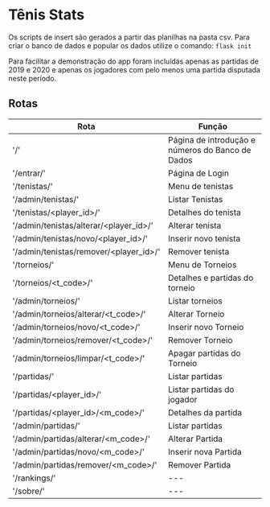 # Tênis Stats

Os scripts de insert são gerados a partir das planilhas na pasta csv. Para criar o banco de dados e popular os dados utilize o comando: `flask init`

Para facilitar a demonstração do app foram incluídas apenas as partidas de 2019 e 2020 e apenas os jogadores com pelo menos uma partida disputada neste período.

## Rotas

| Rota | Função |
| --- | --- |
| '/' | Página de introdução e números do Banco de Dados |
| '/entrar/' | Página de Login |
| '/tenistas/' | Menu de tenistas |
| '/admin/tenistas/' | Listar Tenistas |
| '/tenistas/<player_id>/' | Detalhes do tenista |
| '/admin/tenistas/alterar/<player_id>/' | Alterar tenista |
| '/admin/tenistas/novo/<player_id>/' | Inserir novo tenista |
| '/admin/tenistas/remover/<player_id>/' | Remover tenista |
| '/torneios/' | Menu de Torneios |
| '/torneios/<t_code>/' | Detalhes e partidas do torneio |
| '/admin/torneios/' | Listar torneios |
| '/admin/torneios/alterar/<t_code>/' | Alterar Torneio |
| '/admin/torneios/novo/<t_code>/' | Inserir novo Torneio |
| '/admin/torneios/remover/<t_code>/' | Remover Torneio |
| '/admin/torneios/limpar/<t_code>/' | Apagar partidas do Torneio |
| '/partidas/' | Listar partidas |
| '/partidas/<player_id>/' | Listar partidas do jogador |
| '/partidas/<player_id>/<m_code>/' | Detalhes da partida |
| '/admin/partidas/' | Listar partidas |
| '/admin/partidas/alterar/<m_code>/' | Alterar Partida |
| '/admin/partidas/novo/<m_code>/' | Inserir nova Partida |
| '/admin/partidas/remover/<m_code>/' | Remover Partida |
| '/rankings/' | --- |
| '/sobre/' | --- |

